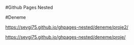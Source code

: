#Github Pages Nested


#Deneme

https://sevgi75.github.io/ghpages-nested/deneme/proje2/



https://sevgi75.github.io/ghpages-nested/deneme/proje/
